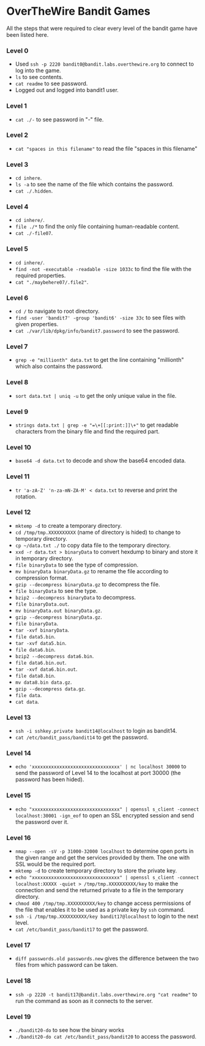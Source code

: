 # OverTheWire Bandit Games

All the steps that were required to clear every level of the bandit game have been listed here.

### Level 0

- Used ```ssh -p 2220 bandit0@bandit.labs.overthewire.org``` to connect to log into the game.
- ```ls``` to see contents.
- ```cat readme``` to see password.
- Logged out and logged into bandit1 user.

### Level 1

- ```cat ./-``` to see password in "-" file.

### Level 2

- ```cat "spaces in this filename"``` to read the file "spaces in this filename"

### Level 3

- ```cd inhere```.
- ```ls -a``` to see the name of the file which contains the password.
- ```cat ./.hidden```.

### Level 4

- ```cd inhere/```.
- ```file ./*``` to find the only file containing human-readable content.
- ```cat ./-file07```.

### Level 5

- ```cd inhere/```.
- ```find -not -executable -readable -size 1033c``` to find the file with the required properties.
- ```cat "./maybehere07/.file2"```.

### Level 6

- ```cd /``` to navigate to root directory.
- ```find -user 'bandit7' -group 'bandit6' -size 33c``` to see files with given properties.
- ```cat ./var/lib/dpkg/info/bandit7.password``` to see the password.

### Level 7

- ```grep -e "millionth" data.txt``` to get the line containing "millionth" which also contains the password.

### Level 8

- ```sort data.txt | uniq -u``` to get the only unique value in the file.

### Level 9

- ```strings data.txt | grep -e "=\+[[:print:]]\+"``` to get readable characters from the binary file and find the required part.

### Level 10

- ```base64 -d data.txt``` to decode and show the base64 encoded data.

### Level 11

- ```tr 'a-zA-Z' 'n-za-mN-ZA-M' < data.txt``` to reverse and print the rotation.

### Level 12

- ```mktemp -d``` to create a temporary directory.
- ```cd /tmp/tmp.XXXXXXXXXX``` (name of directory is hided) to change to temporary directory.
- ```cp ~/data.txt ./``` to copy data file to the temporary directory.
- ```xxd -r data.txt > binaryData``` to convert hexdump to binary and store it in temporary directory.
- ```file binaryData``` to see the type of compression.
- ```mv binaryData binaryData.gz``` to rename the file according to compression format.
- ```gzip --decompress binaryData.gz``` to decompress the file.
- ```file binaryData``` to see the type.
- ```bzip2 --decompress binaryData``` to decompress.
- ```file binaryData.out```.
- ```mv binaryData.out binaryData.gz```.
- ```gzip --decompress binaryData.gz```.
- ```file binaryData```.
- ```tar -xvf binaryData```.
- ```file data5.bin```.
- ```tar -xvf data5.bin```.
- ```file data6.bin```.
- ```bzip2 --decompress data6.bin```.
- ```file data6.bin.out```.
- ```tar -xvf data6.bin.out```.
- ```file data8.bin```.
- ```mv data8.bin data.gz```.
- ```gzip --decompress data.gz```.
- ```file data```.
- ```cat data```.

### Level 13

- ```ssh -i sshkey.private bandit14@localhost``` to login as bandit14.
- ```cat /etc/bandit_pass/bandit14``` to get the password.

### Level 14

- ```echo 'xxxxxxxxxxxxxxxxxxxxxxxxxxxxxxxx' | nc localhost 30000``` to send the password of Level 14 to the localhost at port 30000 (the password has been hided).

### Level 15

- ```echo "xxxxxxxxxxxxxxxxxxxxxxxxxxxxxxxx" | openssl s_client -connect localhost:30001 -ign_eof``` to open an SSL encrypted session and send the password over it.

### Level 16

- ```nmap --open -sV -p 31000-32000 localhost``` to determine open ports in the given range and get the services provided by them. The one with SSL would be the required port.
- ```mktemp -d``` to create temporary directory to store the private key.
- ```echo "xxxxxxxxxxxxxxxxxxxxxxxxxxxxxxxx" | openssl s_client -connect localhost:XXXXX -quiet > /tmp/tmp.XXXXXXXXXX/key``` to make the connection and send the returned private to a file in the temporary directory.
- ```chmod 400 /tmp/tmp.XXXXXXXXXX/key``` to change access permissions of the file that enables it to be used as a private key by ```ssh``` command.
- ```ssh -i /tmp/tmp.XXXXXXXXXX/key bandit17@localhost``` to login to the next level.
- ```cat /etc/bandit_pass/bandit17``` to get the password.

### Level 17

- ```diff passwords.old passwords.new``` gives the difference between the two files from which password can be taken.

### Level 18

- ```ssh -p 2220 -t bandit17@bandit.labs.overthewire.org "cat readme"``` to run the command as soon as it connects to the server.

### Level 19

- ```./bandit20-do``` to see how the binary works
- ```./bandit20-do cat /etc/bandit_pass/bandit20``` to access the password.
